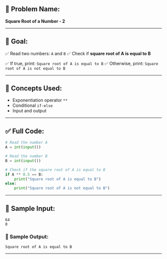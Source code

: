 ## 🧩 **Problem Name:**

**Square Root of a Number - 2**

---

## 🎯 **Goal:**

✅ Read two numbers: `A` and `B`
✅ Check if **square root of A is equal to B**

✅ If true, print: `Square root of A is equal to B`
✅ Otherwise, print: `Square root of A is not equal to B`

---

## 🧠 **Concepts Used:**

* Exponentiation operator `**`
* Conditional `if-else`
* Input and output

---

## ✅ Full Code:

```python
# Read the number A
A = int(input())

# Read the number B
B = int(input())

# Check if the square root of A is equal to B
if A ** 0.5 == B:
    print("Square root of A is equal to B")
else:
    print("Square root of A is not equal to B")
```

---

## 🧪 Sample Input:

```
64  
8
```

### 🧾 Sample Output:

```
Square root of A is equal to B
```

---

